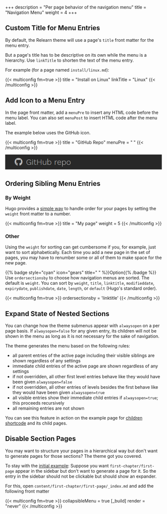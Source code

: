 +++
description = "Per page behavior of the navigation menu"
title = "Navigation Menu"
weight = 4
+++

## Custom Title for Menu Entries

By default, the Relearn theme will use a page's `title` front matter for the menu entry.

But a page's title has to be descriptive on its own while the menu is a hierarchy. Use `linkTitle` to shorten the text of the menu entry.

For example (for a page named `install/linux.md`):

{{< multiconfig fm=true >}}
title = "Install on Linux"
linkTitle = "Linux"
{{< /multiconfig >}}

## Add Icon to a Menu Entry

In the page front matter, add a `menuPre` to insert any HTML code before the menu label. You can also set `menuPost` to insert HTML code after the menu label.

The example below uses the GitHub icon.

{{< multiconfig fm=true >}}
title = "GitHub Repo"
menuPre = "<i class='fab fa-github'></i> "
{{< /multiconfig >}}

![Title with icon](frontmatter-icon.png?width=18.75rem)

## Ordering Sibling Menu Entries

### By Weight

Hugo provides a [simple way](https://gohugo.io/getting-started/glossary/#weight) to handle order for your pages by setting the `weight` front matter to a number.

{{< multiconfig fm=true >}}
title = "My page"
weight = 5
{{< /multiconfig >}}

### Other

Using the `weight` for sorting can get cumbersome if you, for example, just want to sort alphabetically. Each time you add a new page in the set of pages, you may have to renumber some or all of them to make space for the new page.

{{% badge style="cyan" icon="gears" title=" " %}}Option{{% /badge %}} Use `ordersectionsby` to choose how navigation menus are sorted. The default is `weight`. You can sort by `weight`, `title`, `linktitle`, `modifieddate`, `expirydate`, `publishdate`, `date`, `length`, or `default` (Hugo's standard order).

{{< multiconfig fm=true >}}
ordersectionsby = 'linktitle'
{{< /multiconfig >}}

## Expand State of Nested Sections

You can change how the theme submenus appear with `alwaysopen` on a per page basis. If `alwaysopen=false` for any given entry, its children will not be shown in the menu as long as it is not necessary for the sake of navigation.

The theme generates the menu based on the following rules:

- all parent entries of the active page including their visible siblings are shown regardless of any settings
- immediate child entries of the active page are shown regardless of any settings
- if not overridden, all other first level entries behave like they would have been given `alwaysopen=false`
- if not overridden, all other entries of levels besides the first behave like they would have been given `alwaysopen=true`
- all visible entries show their immediate child entries if `alwaysopen=true`; this proceeds recursively
- all remaining entries are not shown

You can see this feature in action on the example page for [children shortcode](shortcodes/children) and its child pages.

## Disable Section Pages

You may want to structure your pages in a hierarchical way but don't want to generate pages for those sections? The theme got you covered.

To stay with the [initial example](authoring/structure): Suppose you want `first-chapter/first-page` appear in the sidebar but don't want to generate a page for it. So the entry in the sidebar should not be clickable but should show an expander.

For this, open `content/first-chapter/first-page/_index.md` and add the following front matter

{{< multiconfig fm=true >}}
collapsibleMenu = true
[_build]
  render = "never"
{{< /multiconfig >}}
